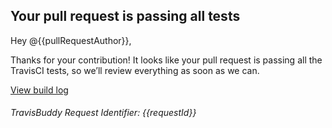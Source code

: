 ## Your pull request is passing all tests

Hey @{{pullRequestAuthor}},

Thanks for your contribution! It looks like your pull request is passing all the TravisCI tests, so we’ll review everything as soon as we can.

<a href="{{link}}">View build log</a>

###### TravisBuddy Request Identifier: {{requestId}}